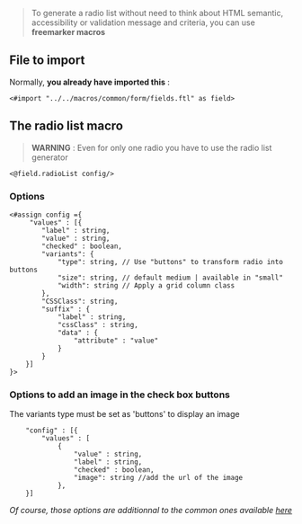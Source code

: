 > To generate a radio list without need to think about HTML semantic, accessibility or validation message and criteria, you can use **freemarker macros**

## File to import

Normally, **you already have imported this** :

```ftl
<#import "../../macros/common/form/fields.ftl" as field>
```

## The radio list macro

> **WARNING** : Even for only one radio you have to use the radio list generator

```ftl
<@field.radioList config/>
```

### Options

```ftl
<#assign config ={
     "values" : [{
        "label" : string,
        "value" : string,
        "checked" : boolean,
        "variants": {
            "type": string, // Use "buttons" to transform radio into buttons
            "size": string, // default medium | available in "small"
            "width": string // Apply a grid column class
        },
        "CSSClass": string, 
        "suffix" : { 
            "label" : string,
            "cssClass" : string,
            "data" : {  
                "attribute" : "value"
            }
        }
    }]
}>
```

### Options to add an image in the check box buttons
The variants type must be set as 'buttons' to display an image
```ftl
    "config" : [{
        "values" : [
            {
                "value" : string,
                "label" : string, 
                "checked" : boolean,
                "image": string //add the url of the image
            },
    }]
```

_Of course, those options are additionnal to the common ones available [here](/Components/form/freemarker/)_
